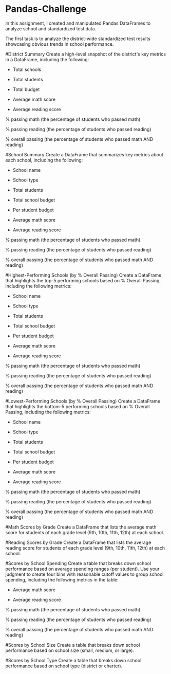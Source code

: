 # Pandas-Challenge

In this assignment, I created and manipulated Pandas DataFrames to analyze school and standardized test data.

The first task is to analyze the district-wide standardized test results showcasing obvious trends in school performance.

#District Summary
Create a high-level snapshot of the district's key metrics in a DataFrame, including the following:

- Total schools

- Total students

- Total budget

- Average math score

- Average reading score

% passing math (the percentage of students who passed math)

% passing reading (the percentage of students who passed reading)

% overall passing (the percentage of students who passed math AND reading)

#School Summary
Create a DataFrame that summarizes key metrics about each school, including the following:

- School name

- School type

- Total students

- Total school budget

- Per student budget

- Average math score

- Average reading score

% passing math (the percentage of students who passed math)

% passing reading (the percentage of students who passed reading)

% overall passing (the percentage of students who passed math AND reading)

#Highest-Performing Schools (by % Overall Passing)
Create a DataFrame that highlights the top-5 performing schools based on % Overall Passing, including the following metrics:

- School name

- School type

- Total students

- Total school budget

- Per student budget

- Average math score

- Average reading score

% passing math (the percentage of students who passed math)

% passing reading (the percentage of students who passed reading)

% overall passing (the percentage of students who passed math AND reading)

#Lowest-Performing Schools (by % Overall Passing)
Create a DataFrame that highlights the bottom-5 performing schools based on % Overall Passing, including the following metrics:

- School name

- School type

- Total students

- Total school budget

- Per student budget

- Average math score

- Average reading score

% passing math (the percentage of students who passed math)

% passing reading (the percentage of students who passed reading)

% overall passing (the percentage of students who passed math AND reading)

#Math Scores by Grade
Create a DataFrame that lists the average math score for students of each grade level (9th, 10th, 11th, 12th) at each school.

#Reading Scores by Grade
Create a DataFrame that lists the average reading score for students of each grade level (9th, 10th, 11th, 12th) at each school.

#Scores by School Spending
Create a table that breaks down school performance based on average spending ranges (per student). Use your judgment to create four bins with reasonable cutoff values to group school spending, including the following metrics in the table:

- Average math score

- Average reading score

% passing math (the percentage of students who passed math)

% passing reading (the percentage of students who passed reading)

% overall passing (the percentage of students who passed math AND reading)

#Scores by School Size
Create a table that breaks down school performance based on school size (small, medium, or large).

#Scores by School Type
Create a table that breaks down school performance based on school type (district or charter).

